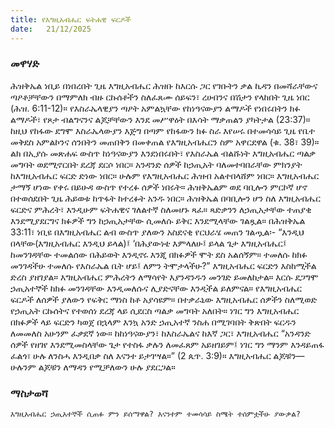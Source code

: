 ```yaml
---
title: የእግዚአብሔር ፍትሐዊ ፍርዶች
date:   21/12/2025
---
```


### መዋሃድ

ሕዝቅኤል ነቢይ በነበረበት ጊዜ እግዚአብሔር ሕዝቡ ከእርሱ ጋር የገቡትን ቃል ኪዳን በመሻራቸውና ጣዖቶቻቸውን በማምለክ ብዙ ርኩሰቶችን ስለፈጸሙ ሰይፍን፣ ረሀብንና በሽታን የላከበት ጊዜ ነበር (ሕዝ. 6:11-12)። የእስራኤላዊያን ጣዖት አምልኳቸው የከነዓናውያን ልማዶች የነበሩበትን ክፉ ልማዶች፣ የጾታ ብልግናንና ልጆቻቸውን እንደ መሥዋዕት በእሳት ማቃጠልን ያካትታል (23:37)። ከዚህ የከፋው ደግሞ እስራኤላውያን እጅግ በጣም የከፋውን ክፉ ስራ እየሠሩ በተመሳሳይ ጊዜ የቤተ መቅደስ አምልኮንና ሰንበትን መጠበቅን በመቀጠል የእግዚአብሔርን ስም አዋርደዋል (ቁ. 38፣ 39)። ልክ በኢያሱ መጽሐፍ ውስጥ ከነዓናውያን እንደነበሩበት፣ የእስራኤል ብልሹነት እግዚአብሔር ጣልቃ መግባት ወደሚኖርበት ደረጃ ደርሶ ነበር። አንዳንድ ሰዎች ከኃጢአት ባለመተባበራቸው ምክንያት ከእግዚአብሔር ፍርድ ድነው ነበር። ሁሉም የእግዚአብሔር ሕዝብ አልተበላሸም ነበር። እግዚአብሔር ታማኝ ሆነው የቀሩ በይሁዳ ውስጥ የተረፉ ሰዎች ነበሩት። ሕዝቅኤልም ወደ ባቢሎን ምርኮኛ ሆኖ በተወሰደበት ጊዜ ሕይወቱ ከጥፋት ከተረፉት አንዱ ነበር።
ሕዝቅኤል በባቢሎን ሆን ስለ እግዚአብሔር ፍርድና ምሕረት፣ እንዲሁም ፍትሐዊና ገለልተኛ ስለመሆኑ ጻፈ። ጻድቃንን ለኃጢአታቸው ተጠያቂ እንደሚያደርግና ክፉዎች ግን ከኃጢአታቸው ሲመለሱ ይቅር እንደሚላቸው ገልጿል። በሕዝቅኤል 33:11፣ ነቢዩ በእግዚአብሔር ልብ ውስጥ ያለውን አስደናቂ የርህራሄ መጠን ገልጧል፡- “እንዲህ በላቸው(እግዚአብሔር እንዲህ ይላል)፤ ‘በሕያውነቴ እምላለሁ፤ ይላል ጌታ እግዚአብሔር፤ ከመንገዳቸው ተመልሰው በሕይወት እንዲኖሩ እንጂ በክፉዎች ሞት ደስ አልሰኝም። ተመለሱ ከክፉ መንገዳችሁ ተመለሱ የእስራኤል ቤት ሆይ፤ ለምን ትሞታላችሁ?” እግዚአብሔር ፍርድን እስከሚችል ድረስ ያዘገያል። እግዚአብሔር ምሕረትን ለማሳየት እያንዳንዱን መንገድ ይመለከታል። እርሱ ደጋግሞ ኃጢአተኞች ከክፉ መንገዳቸው እንዲመለሱና ሊያድናቸው እንዲችል ይለምናል።
የእግዚአብሔር ፍርዶች ለሰዎች ያለውን የፍቅር ማነስ ከቶ አያሳዩም። በተቃራኒው እግዚአብሔር ሰዎችን ስለሚወድ የኃጢአት ርኩሰትና የተወሰነ ደረጃ ላይ ሲደርስ ጣልቃ መግባት አለበት። ነገር ግን እግዚአብሔር በክፉዎች ላይ ፍርድን ካወጀ በኋላም እንኳ አንድ ኃጢአተኛ ንስሐ በሚገባበት ቅጽበት ፍርዱን ለመመለስ አሁንም ፈቃደኛ ነው። ከከነዓናውያን፣ ከእስራኤልና ከእኛ ጋር፣ እግዚአብሔር “አንዳንድ ሰዎች የዘገየ እንደሚመስላቸው ጌታ የተስፋ ቃሉን ለመፈጸም አይዘገይም፤ ነገር ግን ማንም እንዳይጠፋ ፈልጎ፣ ሁሉ ለንስሓ እንዲበቃ ስለ እናንተ ይታገሣል።” (2 ጴጥ. 3:9)። እግዚአብሔር ልጆቹን—ሁሉንም ልጆቹን ለማዳን የሚቻለውን ሁሉ ያደርጋል።

### ማስታወሻ
`እግዚአብሔር ኃጢአተኞች ሲጠፉ ምን ይሰማዋል? እናንተም ተመሳሳይ ስሜት ተሰምቷችሁ ያውቃል?`